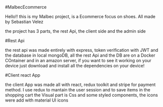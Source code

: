 #MalbecEcommerce 

Hello!! this is my Malbec project, is a Ecommerce focus on shoes. All made by Sebastian Velez

the project has 3 parts, the rest Api, the client side and the admin side

#Rest Api

the rest api was made entirely with express, token verification with JWT and the database in local mongoDB, all the rest Api
and the DB are on a Docker COntainer and in an amazon server, if you want to see it working on your device just download and 
install all the dependencies on your device! 


#Client react App

the client App was made all with react, redux toolkit and stripe for payment method.
I use redux to mantain the user session and to save items in the shopping cart
the Visual part is Css and some styled components, the icons were add with material UI icons


